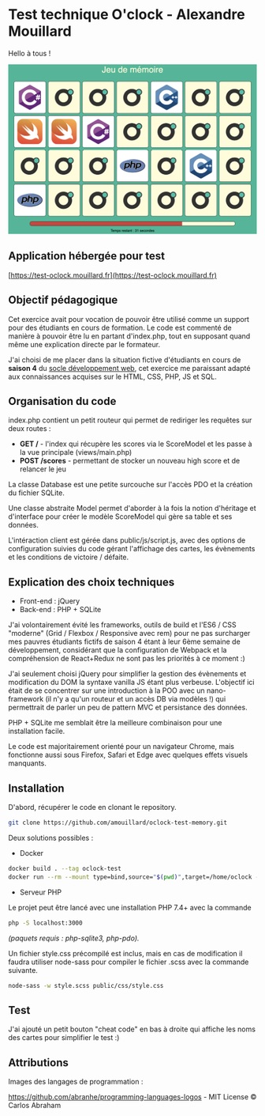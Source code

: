 Test technique O'clock - Alexandre Mouillard
============================================

Hello à tous !

![Screenshot application](public/img/screenshot.png?raw=true)

Application hébergée pour test
------------------------------

[https://test-oclock.mouillard.fr](https://test-oclock.mouillard.fr)

Objectif pédagogique
--------------------

Cet exercice avait pour vocation de pouvoir être utilisé comme un support pour des étudiants
en cours de formation. Le code est commenté de manière à pouvoir être lu en partant d'index.php,
tout en supposant quand même une explication directe par le formateur.

J'ai choisi de me placer dans la situation fictive d'étudiants en cours de **saison 4** du 
[socle développement web](https://oclock.io/formations/socle-developpement-web), cet exercice me paraissant adapté aux connaissances acquises sur le HTML, CSS, PHP, JS et SQL.

Organisation du code
--------------------
index.php contient un petit routeur qui permet de rediriger les requêtes sur deux routes :

+ **GET /** - l'index qui récupère les scores via le ScoreModel et les passe à la vue principale (views/main.php)
+ **POST /scores** - permettant de stocker un nouveau high score et de relancer le jeu

La classe Database est une petite surcouche sur l'accès PDO et la création du fichier SQLite.

Une classe abstraite Model permet d'aborder à la fois la notion d'héritage et d'interface pour créer
le modèle ScoreModel qui gère sa table et ses données.

L'intéraction client est gérée dans public/js/script.js, avec des options de configuration suivies du code
gérant l'affichage des cartes, les évènements et les conditions de victoire / défaite.

Explication des choix techniques
--------------------------------

+ Front-end : jQuery
+ Back-end : PHP + SQLite

J'ai volontairement évité les frameworks, outils de build et l'ES6 / CSS "moderne" (Grid / Flexbox / Responsive avec rem)
pour ne pas surcharger mes pauvres étudiants fictifs de saison 4 étant à leur 6ème semaine de développement, considérant
que la configuration de Webpack et la compréhension de React+Redux ne sont pas les priorités à ce moment :)

J'ai seulement choisi jQuery pour simplifier la gestion des évènements et modification du DOM la syntaxe vanilla JS étant plus 
verbeuse. L'objectif ici était de se concentrer sur une introduction à la POO avec un nano-framework 
(il n'y a qu'un routeur et un accès DB via modèles !) qui permettrait de parler un peu de pattern MVC et
persistance des données. 

PHP + SQLite me semblait être la meilleure combinaison pour une installation facile.

Le code est majoritairement orienté pour un navigateur Chrome, mais fonctionne aussi sous Firefox, Safari et Edge avec
quelques effets visuels manquants.

Installation
-----

D'abord, récupérer le code en clonant le repository.

```sh
git clone https://github.com/amouillard/oclock-test-memory.git
```

Deux solutions possibles :

+ Docker

```sh
docker build . --tag oclock-test
docker run --rm --mount type=bind,source="$(pwd)",target=/home/oclock -p 3000:3000 oclock-test
```

+ Serveur PHP

Le projet peut être lancé avec une installation PHP 7.4+ avec la commande
```sh
php -S localhost:3000
```
_(paquets requis : php-sqlite3, php-pdo)._

Un fichier style.css précompilé est inclus, mais en cas de modification il faudra utiliser node-sass
pour compiler le fichier .scss avec la commande suivante.

```sh
node-sass -w style.scss public/css/style.css
```

Test
----
J'ai ajouté un petit bouton "cheat code" en bas à droite qui affiche les noms des cartes pour simplifier le test :)

Attributions
------------
Images des langages de programmation :

https://github.com/abranhe/programming-languages-logos - MIT License © Carlos Abraham
